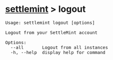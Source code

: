 <h1 id="home"><a href="../settlemint.md">settlemint</a> > logout</h1>

<pre>Usage: settlemint logout [options]

Logout from your SettleMint account

Options:
  --all       Logout from all instances
  -h, --help  display help for command
</pre>

